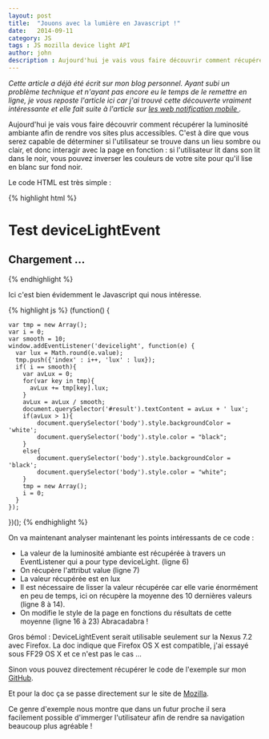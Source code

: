 ```yaml
---
layout: post
title:  "Jouons avec la lumière en Javascript !"
date:   2014-09-11
category: JS
tags : JS mozilla device light API
author: john
description : Aujourd'hui je vais vous faire découvrir comment récupérer la luminosité ambiante afin de rendre vos sites plus accessibles.
---
```


*Cette article a déjà été écrit sur mon blog personnel. Ayant subi un problème technique et n'ayant pas encore eu le temps de le remettre en ligne, je vous reposte l'article ici car j'ai trouvé cette découverte vraiment intéressante et elle fait suite à l'article sur <a href="/js/2014/09/02/web-notification-mobile/">les web notification mobile </a>.*

Aujourd'hui je vais vous faire découvrir comment récupérer la luminosité ambiante afin de rendre vos sites plus accessibles. C'est à dire que vous serez capable de déterminer si l'utilisateur se trouve dans un lieu sombre ou clair, et donc interagir avec la page en fonction : si l'utilisateur lit dans son lit dans le noir, vous pouvez inverser les couleurs de votre site pour qu'il lise en blanc sur fond noir.

Le code HTML est très simple :

{% highlight html %}

<!doctype html>
<html lang="fr">
<head>
  <meta charset="UTF-8">
  <title>Johnathan MEUNIER | deviceLight</title>
  <script src="script.js"></script>
</head>
<body>
	<h1> Test deviceLightEvent </h1>
	<h2 id="result"> Chargement ... </h2>
</body>
</html>

{% endhighlight %}

Ici c'est bien évidemment le Javascript qui nous intéresse.

{% highlight js %}
(function() {

	var tmp = new Array();
	var i = 0;
	var smooth = 10;
	window.addEventListener('devicelight', function(e) {
	  var lux = Math.round(e.value);
	  tmp.push({'index' : i++, 'lux' : lux});
	  if( i == smooth){
	  	var avLux = 0;
		for(var key in tmp){
		  avLux += tmp[key].lux;
		}
		avLux = avLux / smooth;
		document.querySelector('#result').textContent = avLux + ' lux';
		if(avLux > 1){
			document.querySelector('body').style.backgroundColor = 'white';
			document.querySelector('body').style.color = "black";
		}
		else{
			document.querySelector('body').style.backgroundColor = 'black';
			document.querySelector('body').style.color = "white";
		}
		tmp = new Array();
		i = 0;
	  }
	});
})();
{% endhighlight %}

On va maintenant analyser maintenant les points intéressants de ce code :

* La valeur de la luminosité ambiante est récupérée à travers un EventListener qui a pour type deviceLight. (ligne 6)
* On récupère l'attribut value (ligne 7)
* La valeur récupérée est en lux
* Il est nécessaire de lisser la valeur récupérée car elle varie énormément en peu de temps, ici on récupère la moyenne des 10 dernières valeurs (ligne 8 à 14).
* On modifie le style de la page en fonctions du résultats de cette moyenne (ligne 16 à 23)
Abracadabra !

Gros bémol : DeviceLightEvent serait utilisable seulement sur la Nexus 7.2 avec Firefox. La doc indique que Firefox OS X est compatible, j'ai essayé sous FF29 OS X et ce n'est pas le cas ...

Sinon vous pouvez directement récupérer le code de l'exemple sur mon <a title="Device Light Event GitHub" href="https://github.com/JohnathanSUP/deviceLight" target="_blank">GitHub</a>.

Et pour la doc ça se passe directement sur le site de <a title="Device Light Event doc Mozilla" href="https://developer.mozilla.org/fr/docs/Web/API/DeviceLightEvent" target="_blank">Mozilla</a>.

Ce genre d'exemple nous montre que dans un futur proche il sera facilement possible d'immerger l'utilisateur afin de rendre sa navigation beaucoup plus agréable !
